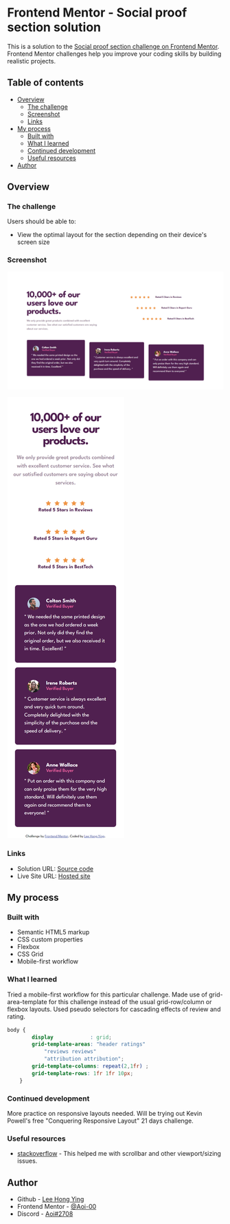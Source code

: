 # Frontend Mentor - Social proof section solution

This is a solution to the [Social proof section challenge on Frontend Mentor](https://www.frontendmentor.io/challenges/social-proof-section-6e0qTv_bA). Frontend Mentor challenges help you improve your coding skills by building realistic projects. 

## Table of contents

- [Overview](#overview)
  - [The challenge](#the-challenge)
  - [Screenshot](#screenshot)
  - [Links](#links)
- [My process](#my-process)
  - [Built with](#built-with)
  - [What I learned](#what-i-learned)
  - [Continued development](#continued-development)
  - [Useful resources](#useful-resources)
- [Author](#author)


## Overview

### The challenge

Users should be able to:

- View the optimal layout for the section depending on their device's screen size

### Screenshot

![Desktop 1440px](./images/desktop%201440x880.png)

![Mobile 375px](./images/mobile%20375px.png)
### Links

- Solution URL: [Source code](https://github.com/Aoi-00/Social-Proof-Section-Master)
- Live Site URL: [Hosted site](https://aoi-00.github.io/Social-Proof-Section-Master/)

## My process

### Built with

- Semantic HTML5 markup
- CSS custom properties
- Flexbox
- CSS Grid
- Mobile-first workflow

### What I learned

Tried a mobile-first workflow for this particular challenge.
Made use of grid-area-template for this challenge instead of the usual grid-row/column or flexbox layouts.
Used pseudo selectors for cascading effects of review and rating.

```css
body {
        display            : grid;
        grid-template-areas: "header ratings"
            "reviews reviews"
            "attribution attribution";
        grid-template-columns: repeat(2,1fr) ;
        grid-template-rows: 1fr 1fr 10px;
    }
```

### Continued development

More practice on responsive layouts needed. Will be trying out Kevin Powell's free "Conquering Responsive Layout" 21 days challenge.


### Useful resources

- [stackoverflow](https://stackoverflow.com/) - This helped me with scrollbar and other viewport/sizing issues.


## Author

- Github - [Lee Hong Ying](https://github.com/Aoi-00/)
- Frontend Mentor - [@Aoi-00](https://www.frontendmentor.io/profile/Aoi-00)
- Discord - [Aoi#2708](https://discordapp.com/users/Aoi#2708/)

